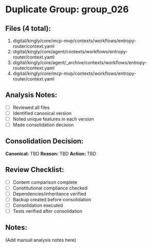 # Duplicate Group: group_026

## Files (4 total):
1. digital/kingly/core/mcp-mvp/contexts/workflows/entropy-router/context.yaml
2. digital/kingly/core/agent/contexts/workflows/entropy-router/context.yaml
3. digital/kingly/core/agent/_archive/contexts/workflows/entropy-router/context.yaml
4. digital/kingly/core/mcp-mvp/contexts/workflows/entropy-router/context.yaml

## Analysis Notes:
- [ ] Reviewed all files
- [ ] Identified canonical version
- [ ] Noted unique features in each version
- [ ] Made consolidation decision

## Consolidation Decision:
**Canonical:** TBD
**Reason:** TBD
**Action:** TBD

## Review Checklist:
- [ ] Content comparison complete
- [ ] Constitutional compliance checked
- [ ] Dependencies/inheritance verified
- [ ] Backup created before consolidation
- [ ] Consolidation executed
- [ ] Tests verified after consolidation

## Notes:
(Add manual analysis notes here)
